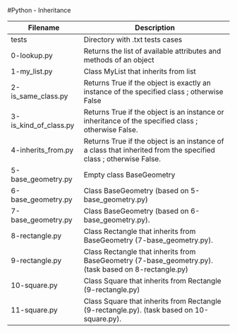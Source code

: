 #Python - Inheritance

| Filename | Description |
| -------- | ----------- |
| tests | Directory with .txt tests cases |
| 0-lookup.py | Returns the list of available attributes and methods of an object |
| 1-my_list.py | Class MyList that inherits from list |
| 2-is_same_class.py | Returns True if the object is exactly an instance of the specified class ; otherwise False |
| 3-is_kind_of_class.py | Returns True if the object is an instance or inheritance of the specified class ; otherwise False. |
| 4-inherits_from.py | Returns True if the object is an instance of a class that inherited from the specified class ; otherwise False. |
| 5-base_geometry.py | Empty class BaseGeometry |
| 6-base_geometry.py | Class BaseGeometry (based on 5-base_geometry.py) |
| 7-base_geometry.py | Class BaseGeometry (based on 6-base_geometry.py). |
| 8-rectangle.py | Class Rectangle that inherits from BaseGeometry (7-base_geometry.py). |
| 9-rectangle.py | Class Rectangle that inherits from BaseGeometry (7-base_geometry.py). (task based on 8-rectangle.py) |
| 10-square.py | Class Square that inherits from Rectangle (9-rectangle.py) |
| 11-square.py | Class Square that inherits from Rectangle (9-rectangle.py). (task based on 10-square.py). |
